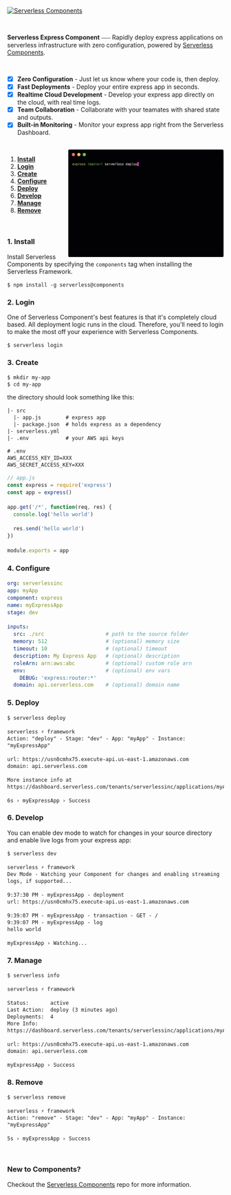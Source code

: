 
[![Serverless Components](https://s3.amazonaws.com/assets.github.serverless/readme-serverless-components-3.gif)](http://serverless.com)

<br/>

**Serverless Express Component** ⎯⎯⎯ Rapidly deploy express applications on serverless infrastructure with zero configuration, powered by [Serverless Components](https://github.com/serverless/components/tree/cloud).

<br/>

- [x] **Zero Configuration** - Just let us know where your code is, then deploy.
- [x] **Fast Deployments** - Deploy your entire express app in seconds.
- [x] **Realtime Cloud Development** - Develop your express app directly on the cloud, with real time logs.
- [x] **Team Collaboration** - Collaborate with your teamates with shared state and outputs.
- [x] **Built-in Monitoring** - Monitor your express app right from the Serverless Dashboard.

<br/>

<img src="/assets/demo.gif" height="250" align="right">

1. [**Install**](#1-install)
2. [**Login**](#2-login)
3. [**Create**](#3-create)
4. [**Configure**](#4-configure)
5. [**Deploy**](#5-deploy)
6. [**Develop**](#6-develop)
7. [**Manage**](#7-manage)
8. [**Remove**](#8-remove)

&nbsp;

### 1. Install

Install Serverless Components by specifying the `components` tag when installing the Serverless Framework.

```
$ npm install -g serverless@components
```


### 2. Login

One of Serverless Component's best features is that it's completely cloud based. All deployment logic runs in the cloud. Therefore, you'll need to login to make the most off your experience with Serverless Components.

```
$ serverless login
```

### 3. Create

```
$ mkdir my-app
$ cd my-app
```

the directory should look something like this:

```
|- src
  |- app.js        # express app
  |- package.json  # holds express as a dependency
|- serverless.yml  
|- .env            # your AWS api keys

```

```
# .env
AWS_ACCESS_KEY_ID=XXX
AWS_SECRET_ACCESS_KEY=XXX
```

```js
// app.js
const express = require('express')
const app = express()

app.get('/*', function(req, res) {
  console.log('hello world')

  res.send('hello world')
})

module.exports = app
```

### 4. Configure

```yml
org: serverlessinc
app: myApp
component: express
name: myExpressApp
stage: dev

inputs:
  src: ./src                    # path to the source folder
  memory: 512                   # (optional) memory size
  timeout: 10                   # (optional) timeout
  description: My Express App   # (optional) description
  roleArn: arn:aws:abc          # (optional) custom role arn
  env:                          # (optional) env vars
    DEBUG: 'express:router:*'
  domain: api.serverless.com    # (optional) domain name

```

### 5. Deploy

```
$ serverless deploy

serverless ⚡ framework
Action: "deploy" - Stage: "dev" - App: "myApp" - Instance: "myExpressApp"

url: https://usn0cmhx75.execute-api.us-east-1.amazonaws.com
domain: api.serverless.com

More instance info at https://dashboard.serverless.com/tenants/serverlessinc/applications/myApp/component/myExpressApp/stage/dev/overview

6s › myExpressApp › Success
```

### 6. Develop
You can enable dev mode to watch for changes in your source directory and enable live logs from your express app:

```
$ serverless dev

serverless ⚡ framework
Dev Mode - Watching your Component for changes and enabling streaming logs, if supported...

9:37:30 PM - myExpressApp - deployment
url: https://usn0cmhx75.execute-api.us-east-1.amazonaws.com

9:39:07 PM - myExpressApp - transaction - GET - /
9:39:07 PM - myExpressApp - log
hello world

myExpressApp › Watching...
```

### 7. Manage

```
$ serverless info

serverless ⚡ framework

Status:       active
Last Action:  deploy (3 minutes ago)
Deployments:  4
More Info:    https://dashboard.serverless.com/tenants/serverlessinc/applications/myApp/component/myExpressApp/stage/dev/overview

url: https://usn0cmhx75.execute-api.us-east-1.amazonaws.com
domain: api.serverless.com

myExpressApp › Success
```

### 8. Remove

```
$ serverless remove

serverless ⚡ framework
Action: "remove" - Stage: "dev" - App: "myApp" - Instance: "myExpressApp"

5s › myExpressApp › Success
```

&nbsp;

### New to Components?

Checkout the [Serverless Components](https://github.com/serverless/components) repo for more information.
